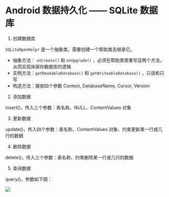 # Android 数据持久化 —— SQLite 数据库
       
1. 创建数据库

`SQLiteOpenHelpr` 是一个抽象类，需要创建一个帮助类去继承它。

* 抽象方法： `onCreate()` 和 `onUpgrade()` ，必须在帮助类里重写这两个方法，从而实现床架你数据库的逻辑
* 实例方法：`getReadableDatabase()` 和 `getWriteableDatabase()` ，只读和只写
* 构造方法：接收四个参数 Context, DatabaseName, Cursor, Version

2. 添加数据

insert()，传入三个参数：表名称、NULL、ContentValues 对象

3. 更新数据

update()，传入四个参数：表名称、ContentValues 对象、约束更新某一行或几行的数据

4. 删除数据

delete()，传入三个参数：表名称、约束删除某一行或几行的数据

5. 查询数据

query()，参数如下图：

![](http://7xr2ek.com1.z0.glb.clouddn.com/image/jpg/android-sqlite-query.png)